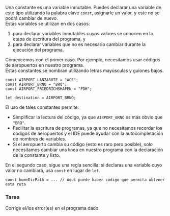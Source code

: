Una constante es una variable inmutable. Puedes declarar una variable de este tipo utilizando la palabra clave `const`, asignarle un valor, y este no se podrá cambiar de nuevo.  
Estas variables se utilizan en dos casos:  
1. para declarar variables inmutables cuyos valores se conocen en la etapa de escritura del programa, y  
2. para declarar variables que no es necesario cambiar durante la ejecución del programa.  

Comencemos con el primer caso. Por ejemplo, necesitamos usar códigos de aeropuertos en nuestro programa.  
Estas constantes se nombran utilizando letras mayúsculas y guiones bajos.  
```
const AIRPORT_LANZAROTE = "ACE";
const AIRPORT_BRNO = "BRQ";
const AIRPORT_FRIEDRICHSHAFEN = "FDH";

let destination = AIRPORT_BRNO;
```

El uso de tales constantes permite:  
- Simplificar la lectura del código, ya que `AIRPORT_BRNO` es más obvio que `"BRQ"`.  
- Facilitar la escritura de programas, ya que no necesitamos recordar los códigos de aeropuertos y el IDE puede ayudar con la autocompletación de nombres de variables.  
- Si el aeropuerto cambia su código (esto es raro pero posible), solo necesitamos cambiar una línea en nuestro programa con la declaración de la constante y listo.  

En el segundo caso, sigue una regla sencilla: si declaras una variable cuyo valor no cambiará, usa `const` en lugar de `let`.  

```
const homeDirPath = ... // Aquí puede haber código que permita obtener esta ruta
```
### Tarea  
Corrige el/los error(es) en el programa dado.